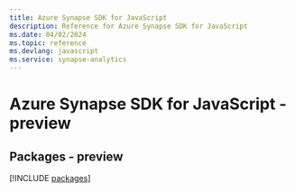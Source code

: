 ```yaml
---
title: Azure Synapse SDK for JavaScript
description: Reference for Azure Synapse SDK for JavaScript
ms.date: 04/02/2024
ms.topic: reference
ms.devlang: javascript
ms.service: synapse-analytics
---
```

# Azure Synapse SDK for JavaScript - preview
## Packages - preview
[!INCLUDE [packages](synapse-index.md)]